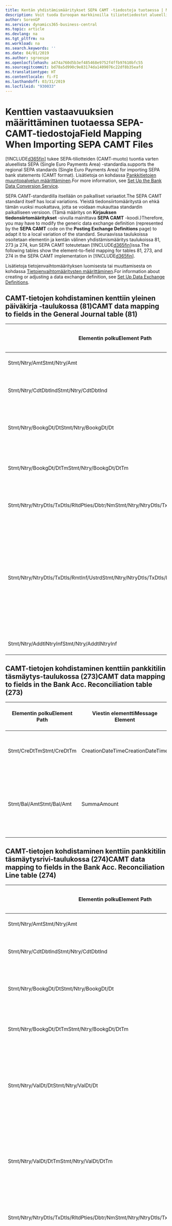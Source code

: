 ```yaml
---
title: Kentän yhdistämismääritykset SEPA CAMT -tiedostoja tuotaessa | Microsoft Docs
description: Voit tuoda Euroopan markkinoilla tiliotetiedostot alueellisen SEPA (Single Euro Payments Area) -standardin mukaisessa muodossa.
author: SorenGP
ms.service: dynamics365-business-central
ms.topic: article
ms.devlang: na
ms.tgt_pltfrm: na
ms.workload: na
ms.search.keywords: ''
ms.date: 04/01/2019
ms.author: sgroespe
ms.openlocfilehash: a474a760d5b3ef485468e9752f4ffb97610bfc55
ms.sourcegitcommit: bd78a5d990c9e83174da1409076c22df8b35eafd
ms.translationtype: HT
ms.contentlocale: fi-FI
ms.lasthandoff: 03/31/2019
ms.locfileid: "930033"
---
```

# <a name="field-mapping-when-importing-sepa-camt-files"></a><span data-ttu-id="3fdce-103">Kenttien vastaavuuksien määrittäminen tuotaessa SEPA-CAMT-tiedostoja</span><span class="sxs-lookup"><span data-stu-id="3fdce-103">Field Mapping When Importing SEPA CAMT Files</span></span>
[!INCLUDE[d365fin](includes/d365fin_md.md)] <span data-ttu-id="3fdce-104">tukee SEPA-tiliotteiden (CAMT-muoto) tuontia varten alueellista SEPA (Single Euro Payments Area) -standardia.</span><span class="sxs-lookup"><span data-stu-id="3fdce-104">supports the regional SEPA standards (Single Euro Payments Area) for importing SEPA bank statements (CAMT format).</span></span> <span data-ttu-id="3fdce-105">Lisätietoja on kohdassa [Pankkitietojen muuntopalvelun määrittäminen](bank-how-setup-bank-data-conversion-service.md).</span><span class="sxs-lookup"><span data-stu-id="3fdce-105">For more information, see [Set Up the Bank Data Conversion Service](bank-how-setup-bank-data-conversion-service.md).</span></span>  

 <span data-ttu-id="3fdce-106">SEPA CAMT-standardilla itsellään on paikalliset variaatiot.</span><span class="sxs-lookup"><span data-stu-id="3fdce-106">The SEPA CAMT standard itself has local variations.</span></span> <span data-ttu-id="3fdce-107">Yleistä tiedonsiirtomääritystä on ehkä tämän vuoksi muokattava, jotta se voidaan mukauttaa standardin paikalliseen versioon. (Tämä määritys on **Kirjauksen tiedonsiirtomääritykset** -sivulla mainittava **SEPA CAMT** -koodi.)</span><span class="sxs-lookup"><span data-stu-id="3fdce-107">Therefore, you may have to modify the generic data exchange definition (represented by the **SEPA CAMT** code on the **Posting Exchange Definitions** page) to adapt it to a local variation of the standard.</span></span> <span data-ttu-id="3fdce-108">Seuraavissa taulukoissa osoitetaan elementin ja kentän välinen yhdistämismääritys taulukoissa 81, 273 ja 274, kun SEPA CAMT toteutetaan [!INCLUDE[d365fin](includes/d365fin_md.md)]issa.</span><span class="sxs-lookup"><span data-stu-id="3fdce-108">The following tables show the element-to-field mapping for tables 81, 273, and 274 in the SEPA CAMT implementation in [!INCLUDE[d365fin](includes/d365fin_md.md)].</span></span>  

 <span data-ttu-id="3fdce-109">Lisätietoja tietojenvaihtomäärityksen luomisesta tai muuttamisesta on kohdassa [Tietojenvaihtomääritysten määrittäminen](across-how-to-set-up-data-exchange-definitions.md).</span><span class="sxs-lookup"><span data-stu-id="3fdce-109">For information about creating or adjusting a data exchange definition, see [Set Up Data Exchange Definitions](across-how-to-set-up-data-exchange-definitions.md).</span></span>  

## <a name="camt-data-mapping-to-fields-in-the-general-journal-table-81"></a><span data-ttu-id="3fdce-110">CAMT-tietojen kohdistaminen kenttiin yleinen päiväkirja -taulukossa (81)</span><span class="sxs-lookup"><span data-stu-id="3fdce-110">CAMT data mapping to fields in the General Journal table (81)</span></span>  

|<span data-ttu-id="3fdce-111">Elementin polku</span><span class="sxs-lookup"><span data-stu-id="3fdce-111">Element Path</span></span>|<span data-ttu-id="3fdce-112">Viestin elementti</span><span class="sxs-lookup"><span data-stu-id="3fdce-112">Message Element</span></span>|<span data-ttu-id="3fdce-113">Tietotyyppi</span><span class="sxs-lookup"><span data-stu-id="3fdce-113">Data Type</span></span>|<span data-ttu-id="3fdce-114">Kuvaus</span><span class="sxs-lookup"><span data-stu-id="3fdce-114">Description</span></span>|<span data-ttu-id="3fdce-115">Negatiivisen etumerkin tunniste</span><span class="sxs-lookup"><span data-stu-id="3fdce-115">Negative-Sign Identifier</span></span>|<span data-ttu-id="3fdce-116">Kentän nro</span><span class="sxs-lookup"><span data-stu-id="3fdce-116">Field No.</span></span>|<span data-ttu-id="3fdce-117">Kentän nimi</span><span class="sxs-lookup"><span data-stu-id="3fdce-117">Field Name</span></span>|  
|------------------|---------------------|---------------|-----------------|-------------------------------|---------------|----------------|  
|<span data-ttu-id="3fdce-118">Stmt/Ntry/Amt</span><span class="sxs-lookup"><span data-stu-id="3fdce-118">Stmt/Ntry/Amt</span></span>|<span data-ttu-id="3fdce-119">Summa</span><span class="sxs-lookup"><span data-stu-id="3fdce-119">Amount</span></span>|<span data-ttu-id="3fdce-120">Desimaali</span><span class="sxs-lookup"><span data-stu-id="3fdce-120">Decimal</span></span>|<span data-ttu-id="3fdce-121">Rahamäärä käteiskirjauksessa</span><span class="sxs-lookup"><span data-stu-id="3fdce-121">The amount of money in the cash entry</span></span>||<span data-ttu-id="3fdce-122">13</span><span class="sxs-lookup"><span data-stu-id="3fdce-122">13</span></span>|<span data-ttu-id="3fdce-123">Summa</span><span class="sxs-lookup"><span data-stu-id="3fdce-123">Amount</span></span>|  
|<span data-ttu-id="3fdce-124">Stmt/Ntry/CdtDbtInd</span><span class="sxs-lookup"><span data-stu-id="3fdce-124">Stmt/Ntry/CdtDbtInd</span></span>|<span data-ttu-id="3fdce-125">CreditDebitIndicator</span><span class="sxs-lookup"><span data-stu-id="3fdce-125">CreditDebitIndicator</span></span>|<span data-ttu-id="3fdce-126">Teksti</span><span class="sxs-lookup"><span data-stu-id="3fdce-126">Text</span></span>|<span data-ttu-id="3fdce-127">Ilmaisee, onko tapahtuma kredit- vai debet-tapahtuma</span><span class="sxs-lookup"><span data-stu-id="3fdce-127">Indicates whether the entry is a credit or a debit entry</span></span>|<span data-ttu-id="3fdce-128">DBIT</span><span class="sxs-lookup"><span data-stu-id="3fdce-128">DBIT</span></span>|<span data-ttu-id="3fdce-129">13</span><span class="sxs-lookup"><span data-stu-id="3fdce-129">13</span></span>|<span data-ttu-id="3fdce-130">Summa</span><span class="sxs-lookup"><span data-stu-id="3fdce-130">Amount</span></span>|  
|<span data-ttu-id="3fdce-131">Stmt/Ntry/BookgDt/Dt</span><span class="sxs-lookup"><span data-stu-id="3fdce-131">Stmt/Ntry/BookgDt/Dt</span></span>|<span data-ttu-id="3fdce-132">Pvm</span><span class="sxs-lookup"><span data-stu-id="3fdce-132">Date</span></span>|<span data-ttu-id="3fdce-133">Pvm</span><span class="sxs-lookup"><span data-stu-id="3fdce-133">Date</span></span>|<span data-ttu-id="3fdce-134">Päivämäärä, jolloin kirjaus on tiliöity tilille tilinhallinnoijan kirjoissa</span><span class="sxs-lookup"><span data-stu-id="3fdce-134">The date when an entry is posted to an account on the account servicer's books</span></span>||<span data-ttu-id="3fdce-135">5</span><span class="sxs-lookup"><span data-stu-id="3fdce-135">5</span></span>|<span data-ttu-id="3fdce-136">Kirjauspvm</span><span class="sxs-lookup"><span data-stu-id="3fdce-136">Posting Date</span></span>|  
|<span data-ttu-id="3fdce-137">Stmt/Ntry/BookgDt/DtTm</span><span class="sxs-lookup"><span data-stu-id="3fdce-137">Stmt/Ntry/BookgDt/DtTm</span></span>|<span data-ttu-id="3fdce-138">DateTime</span><span class="sxs-lookup"><span data-stu-id="3fdce-138">DateTime</span></span>|<span data-ttu-id="3fdce-139">DateTime</span><span class="sxs-lookup"><span data-stu-id="3fdce-139">DateTime</span></span>|<span data-ttu-id="3fdce-140">Päivämäärä ja aika, jolloin kirjaus on tiliöity tilille tilinhallinnoijan kirjoissa</span><span class="sxs-lookup"><span data-stu-id="3fdce-140">The date and time when an entry is posted to an account on the account servicer's books</span></span>||<span data-ttu-id="3fdce-141">5</span><span class="sxs-lookup"><span data-stu-id="3fdce-141">5</span></span>|<span data-ttu-id="3fdce-142">Kirjauspvm</span><span class="sxs-lookup"><span data-stu-id="3fdce-142">Posting Date</span></span>|  
|<span data-ttu-id="3fdce-143">Stmt/Ntry/NtryDtls/TxDtls/RltdPties/Dbtr/Nm</span><span class="sxs-lookup"><span data-stu-id="3fdce-143">Stmt/Ntry/NtryDtls/TxDtls/RltdPties/Dbtr/Nm</span></span>|<span data-ttu-id="3fdce-144">Nimi</span><span class="sxs-lookup"><span data-stu-id="3fdce-144">Name</span></span>|<span data-ttu-id="3fdce-145">Teksti</span><span class="sxs-lookup"><span data-stu-id="3fdce-145">Text</span></span>|<span data-ttu-id="3fdce-146">Osallisen nimi, joka on velkaa rahasumman (viimeiselle) perijälle</span><span class="sxs-lookup"><span data-stu-id="3fdce-146">The name of the party that owes an amount of money to the (ultimate) creditor</span></span>||<span data-ttu-id="3fdce-147">1221</span><span class="sxs-lookup"><span data-stu-id="3fdce-147">1221</span></span>|<span data-ttu-id="3fdce-148">Maksajan tiedot</span><span class="sxs-lookup"><span data-stu-id="3fdce-148">Payer Information</span></span>|  
|<span data-ttu-id="3fdce-149">Stmt/Ntry/NtryDtls/TxDtls/RmtInf/Ustrd</span><span class="sxs-lookup"><span data-stu-id="3fdce-149">Stmt/Ntry/NtryDtls/TxDtls/RmtInf/Ustrd</span></span>|<span data-ttu-id="3fdce-150">Rakenteeton</span><span class="sxs-lookup"><span data-stu-id="3fdce-150">Unstructured</span></span>|<span data-ttu-id="3fdce-151">Teksti</span><span class="sxs-lookup"><span data-stu-id="3fdce-151">Text</span></span>|<span data-ttu-id="3fdce-152">Rakenteettomassa muodossa olevat tiedot, jotka on toimitettu sen tapahtuman kohdistamiseen/täsmäytykseen nimikkeillä, jotka maksun tulisi selvittää, esimerkiksi myyntireskontrajärjestelmän kaupallisten laskujen.</span><span class="sxs-lookup"><span data-stu-id="3fdce-152">Information supplied to enable the matching/reconciliation of an entry with the items that the payment is intended to settle, such as commercial invoices in an accounts-receivable system, in an unstructured form</span></span>||<span data-ttu-id="3fdce-153">8</span><span class="sxs-lookup"><span data-stu-id="3fdce-153">8</span></span>|<span data-ttu-id="3fdce-154">Kuvaus</span><span class="sxs-lookup"><span data-stu-id="3fdce-154">Description</span></span>|  
|<span data-ttu-id="3fdce-155">Stmt/Ntry/AddtlNtryInf</span><span class="sxs-lookup"><span data-stu-id="3fdce-155">Stmt/Ntry/AddtlNtryInf</span></span>|<span data-ttu-id="3fdce-156">LisätiedotMerkinnästä</span><span class="sxs-lookup"><span data-stu-id="3fdce-156">AdditionalEntryInformation</span></span>|<span data-ttu-id="3fdce-157">Teksti</span><span class="sxs-lookup"><span data-stu-id="3fdce-157">Text</span></span>|<span data-ttu-id="3fdce-158">Lisätietoja merkinnästä</span><span class="sxs-lookup"><span data-stu-id="3fdce-158">Additional information about the entry</span></span>||<span data-ttu-id="3fdce-159">1222</span><span class="sxs-lookup"><span data-stu-id="3fdce-159">1222</span></span>|<span data-ttu-id="3fdce-160">Tapahtuman tiedot</span><span class="sxs-lookup"><span data-stu-id="3fdce-160">Transaction Information</span></span>|  

## <a name="camt-data-mapping-to-fields-in-the-bank-acc-reconciliation-table-273"></a><span data-ttu-id="3fdce-161">CAMT-tietojen kohdistaminen kenttiin pankkitilin täsmäytys-taulukossa (273)</span><span class="sxs-lookup"><span data-stu-id="3fdce-161">CAMT data mapping to fields in the Bank Acc. Reconciliation table (273)</span></span>  

|<span data-ttu-id="3fdce-162">Elementin polku</span><span class="sxs-lookup"><span data-stu-id="3fdce-162">Element Path</span></span>|<span data-ttu-id="3fdce-163">Viestin elementti</span><span class="sxs-lookup"><span data-stu-id="3fdce-163">Message Element</span></span>|<span data-ttu-id="3fdce-164">Tietotyyppi</span><span class="sxs-lookup"><span data-stu-id="3fdce-164">Data Type</span></span>|<span data-ttu-id="3fdce-165">Kuvaus</span><span class="sxs-lookup"><span data-stu-id="3fdce-165">Description</span></span>|<span data-ttu-id="3fdce-166">Negatiivisen etumerkin tunniste</span><span class="sxs-lookup"><span data-stu-id="3fdce-166">Negative-Sign Identifier</span></span>|<span data-ttu-id="3fdce-167">Kentän nro</span><span class="sxs-lookup"><span data-stu-id="3fdce-167">Field No.</span></span>|<span data-ttu-id="3fdce-168">Kentän nimi</span><span class="sxs-lookup"><span data-stu-id="3fdce-168">Field Name</span></span>|  
|------------------|---------------------|---------------|-----------------|-------------------------------|---------------|----------------|  
|<span data-ttu-id="3fdce-169">Stmt/CreDtTm</span><span class="sxs-lookup"><span data-stu-id="3fdce-169">Stmt/CreDtTm</span></span>|<span data-ttu-id="3fdce-170">CreationDateTime</span><span class="sxs-lookup"><span data-stu-id="3fdce-170">CreationDateTime</span></span>|<span data-ttu-id="3fdce-171">Pvm</span><span class="sxs-lookup"><span data-stu-id="3fdce-171">Date</span></span>|<span data-ttu-id="3fdce-172">Päivämäärä ja kellonaika, jolloin sanoma luotiin.</span><span class="sxs-lookup"><span data-stu-id="3fdce-172">The date and time when the message was created</span></span>||<span data-ttu-id="3fdce-173">3</span><span class="sxs-lookup"><span data-stu-id="3fdce-173">3</span></span>|<span data-ttu-id="3fdce-174">Tiliotteen pvm</span><span class="sxs-lookup"><span data-stu-id="3fdce-174">Statement Date</span></span>|  
|<span data-ttu-id="3fdce-175">Stmt/Bal/Amt</span><span class="sxs-lookup"><span data-stu-id="3fdce-175">Stmt/Bal/Amt</span></span>|<span data-ttu-id="3fdce-176">Summa</span><span class="sxs-lookup"><span data-stu-id="3fdce-176">Amount</span></span>|<span data-ttu-id="3fdce-177">Desimaali</span><span class="sxs-lookup"><span data-stu-id="3fdce-177">Decimal</span></span>|<span data-ttu-id="3fdce-178">Summa, joka on seurasta kaikkien debet- ja kreditkirjausten summasta.</span><span class="sxs-lookup"><span data-stu-id="3fdce-178">The amount resulting from the netted amounts for all debit and credit entries</span></span>||<span data-ttu-id="3fdce-179">4</span><span class="sxs-lookup"><span data-stu-id="3fdce-179">4</span></span>|<span data-ttu-id="3fdce-180">Tiliotteen loppusaldo</span><span class="sxs-lookup"><span data-stu-id="3fdce-180">Statement Ending Balance</span></span>|  

## <a name="camt-data-mapping-to-fields-in-the-bank-acc-reconciliation-line-table-274"></a><span data-ttu-id="3fdce-181">CAMT-tietojen kohdistaminen kenttiin pankkitilin täsmäytysrivi-taulukossa (274)</span><span class="sxs-lookup"><span data-stu-id="3fdce-181">CAMT data mapping to fields in the Bank Acc. Reconciliation Line table (274)</span></span>  

|<span data-ttu-id="3fdce-182">Elementin polku</span><span class="sxs-lookup"><span data-stu-id="3fdce-182">Element Path</span></span>|<span data-ttu-id="3fdce-183">Viestin elementti</span><span class="sxs-lookup"><span data-stu-id="3fdce-183">Message Element</span></span>|<span data-ttu-id="3fdce-184">Tietotyyppi</span><span class="sxs-lookup"><span data-stu-id="3fdce-184">Data Type</span></span>|<span data-ttu-id="3fdce-185">Kuvaus</span><span class="sxs-lookup"><span data-stu-id="3fdce-185">Description</span></span>|<span data-ttu-id="3fdce-186">Negatiivisen etumerkin tunniste</span><span class="sxs-lookup"><span data-stu-id="3fdce-186">Negative-Sign Identifier</span></span>|<span data-ttu-id="3fdce-187">Kentän nro</span><span class="sxs-lookup"><span data-stu-id="3fdce-187">Field No.</span></span>|<span data-ttu-id="3fdce-188">Kentän nimi</span><span class="sxs-lookup"><span data-stu-id="3fdce-188">Field Name</span></span>|  
|------------------|---------------------|---------------|-----------------|-------------------------------|---------------|----------------|  
|<span data-ttu-id="3fdce-189">Stmt/Ntry/Amt</span><span class="sxs-lookup"><span data-stu-id="3fdce-189">Stmt/Ntry/Amt</span></span>|<span data-ttu-id="3fdce-190">Summa</span><span class="sxs-lookup"><span data-stu-id="3fdce-190">Amount</span></span>|<span data-ttu-id="3fdce-191">Desimaali</span><span class="sxs-lookup"><span data-stu-id="3fdce-191">Decimal</span></span>|<span data-ttu-id="3fdce-192">Rahamäärä käteiskirjauksessa</span><span class="sxs-lookup"><span data-stu-id="3fdce-192">The amount of money in the cash entry</span></span>||<span data-ttu-id="3fdce-193">7</span><span class="sxs-lookup"><span data-stu-id="3fdce-193">7</span></span>|<span data-ttu-id="3fdce-194">Tiliotteen summa</span><span class="sxs-lookup"><span data-stu-id="3fdce-194">Statement Amount</span></span>|  
|<span data-ttu-id="3fdce-195">Stmt/Ntry/CdtDbtInd</span><span class="sxs-lookup"><span data-stu-id="3fdce-195">Stmt/Ntry/CdtDbtInd</span></span>|<span data-ttu-id="3fdce-196">CreditDebitIndicator</span><span class="sxs-lookup"><span data-stu-id="3fdce-196">CreditDebitIndicator</span></span>|<span data-ttu-id="3fdce-197">Teksti</span><span class="sxs-lookup"><span data-stu-id="3fdce-197">Text</span></span>|<span data-ttu-id="3fdce-198">Ilmaisee, onko tapahtuma kredit- vai debet-tapahtuma</span><span class="sxs-lookup"><span data-stu-id="3fdce-198">Indicates whether the entry is a credit or a debit entry</span></span>|<span data-ttu-id="3fdce-199">DBIT</span><span class="sxs-lookup"><span data-stu-id="3fdce-199">DBIT</span></span>|<span data-ttu-id="3fdce-200">7</span><span class="sxs-lookup"><span data-stu-id="3fdce-200">7</span></span>|<span data-ttu-id="3fdce-201">Tiliotteen summa</span><span class="sxs-lookup"><span data-stu-id="3fdce-201">Statement Amount</span></span>|  
|<span data-ttu-id="3fdce-202">Stmt/Ntry/BookgDt/Dt</span><span class="sxs-lookup"><span data-stu-id="3fdce-202">Stmt/Ntry/BookgDt/Dt</span></span>|<span data-ttu-id="3fdce-203">Pvm</span><span class="sxs-lookup"><span data-stu-id="3fdce-203">Date</span></span>|<span data-ttu-id="3fdce-204">Pvm</span><span class="sxs-lookup"><span data-stu-id="3fdce-204">Date</span></span>|<span data-ttu-id="3fdce-205">Päivämäärä, jolloin kirjaus on tiliöity tilille tilinhallinnoijan kirjoissa</span><span class="sxs-lookup"><span data-stu-id="3fdce-205">The date when an entry is posted to an account on the account servicer's books</span></span>||<span data-ttu-id="3fdce-206">5</span><span class="sxs-lookup"><span data-stu-id="3fdce-206">5</span></span>|<span data-ttu-id="3fdce-207">Transaktiopvm</span><span class="sxs-lookup"><span data-stu-id="3fdce-207">Transaction Date</span></span>|  
|<span data-ttu-id="3fdce-208">Stmt/Ntry/BookgDt/DtTm</span><span class="sxs-lookup"><span data-stu-id="3fdce-208">Stmt/Ntry/BookgDt/DtTm</span></span>|<span data-ttu-id="3fdce-209">DateTime</span><span class="sxs-lookup"><span data-stu-id="3fdce-209">DateTime</span></span>|<span data-ttu-id="3fdce-210">DateTime</span><span class="sxs-lookup"><span data-stu-id="3fdce-210">DateTime</span></span>|<span data-ttu-id="3fdce-211">Päivämäärä ja aika, jolloin kirjaus on tiliöity tilille tilinhallinnoijan kirjoissa</span><span class="sxs-lookup"><span data-stu-id="3fdce-211">The date and time when an entry is posted to an account on the account servicer's books</span></span>||<span data-ttu-id="3fdce-212">5</span><span class="sxs-lookup"><span data-stu-id="3fdce-212">5</span></span>|<span data-ttu-id="3fdce-213">Transaktiopvm</span><span class="sxs-lookup"><span data-stu-id="3fdce-213">Transaction Date</span></span>|  
|<span data-ttu-id="3fdce-214">Stmt/Ntry/ValDt/Dt</span><span class="sxs-lookup"><span data-stu-id="3fdce-214">Stmt/Ntry/ValDt/Dt</span></span>|<span data-ttu-id="3fdce-215">Pvm</span><span class="sxs-lookup"><span data-stu-id="3fdce-215">Date</span></span>|<span data-ttu-id="3fdce-216">Pvm</span><span class="sxs-lookup"><span data-stu-id="3fdce-216">Date</span></span>|<span data-ttu-id="3fdce-217">Päivämäärä, jolloin varat tulevat käyttöön tilinomistajalle kredit-tiliöintitapauksessa, tai loppuu olemasta tilinomistajan käytössä Debet-tiliöintitapauksessa.</span><span class="sxs-lookup"><span data-stu-id="3fdce-217">The date when assets become available to the account owner in case of a credit entry, or cease to be available to the account owner in case of a debit entry</span></span>||<span data-ttu-id="3fdce-218">12</span><span class="sxs-lookup"><span data-stu-id="3fdce-218">12</span></span>|<span data-ttu-id="3fdce-219">Arvopvm</span><span class="sxs-lookup"><span data-stu-id="3fdce-219">Value Date</span></span>|  
|<span data-ttu-id="3fdce-220">Stmt/Ntry/ValDt/DtTm</span><span class="sxs-lookup"><span data-stu-id="3fdce-220">Stmt/Ntry/ValDt/DtTm</span></span>|<span data-ttu-id="3fdce-221">DateTime</span><span class="sxs-lookup"><span data-stu-id="3fdce-221">DateTime</span></span>|<span data-ttu-id="3fdce-222">DateTime</span><span class="sxs-lookup"><span data-stu-id="3fdce-222">DateTime</span></span>|<span data-ttu-id="3fdce-223">Päivämäärä ja aika, jolloin varat tulevat käyttöön tilinomistajalle kredit-tiliöintitapauksessa, tai loppuu olemasta tilinomistajan käytössä Debet-tiliöintitapauksessa.</span><span class="sxs-lookup"><span data-stu-id="3fdce-223">The date and time when assets become available to the account owner in case of a credit entry, or cease to be available to the account owner in case of a debit entry</span></span>||<span data-ttu-id="3fdce-224">12</span><span class="sxs-lookup"><span data-stu-id="3fdce-224">12</span></span>|<span data-ttu-id="3fdce-225">Arvopvm</span><span class="sxs-lookup"><span data-stu-id="3fdce-225">Value Date</span></span>|  
|<span data-ttu-id="3fdce-226">Stmt/Ntry/NtryDtls/TxDtls/RltdPties/Dbtr/Nm</span><span class="sxs-lookup"><span data-stu-id="3fdce-226">Stmt/Ntry/NtryDtls/TxDtls/RltdPties/Dbtr/Nm</span></span>|<span data-ttu-id="3fdce-227">Nimi</span><span class="sxs-lookup"><span data-stu-id="3fdce-227">Name</span></span>|<span data-ttu-id="3fdce-228">Teksti</span><span class="sxs-lookup"><span data-stu-id="3fdce-228">Text</span></span>|<span data-ttu-id="3fdce-229">Osallisen nimi, joka on velkaa rahasumman (viimeiselle) perijälle</span><span class="sxs-lookup"><span data-stu-id="3fdce-229">The name of the party that owes an amount of money to the (ultimate) creditor</span></span>||<span data-ttu-id="3fdce-230">15</span><span class="sxs-lookup"><span data-stu-id="3fdce-230">15</span></span>|<span data-ttu-id="3fdce-231">Maksajan tiedot</span><span class="sxs-lookup"><span data-stu-id="3fdce-231">Payer Information</span></span>|  
|<span data-ttu-id="3fdce-232">Stmt/Ntry/NtryDtls/TxDtls/RmtInf/Ustrd</span><span class="sxs-lookup"><span data-stu-id="3fdce-232">Stmt/Ntry/NtryDtls/TxDtls/RmtInf/Ustrd</span></span>|<span data-ttu-id="3fdce-233">Rakenteeton</span><span class="sxs-lookup"><span data-stu-id="3fdce-233">Unstructured</span></span>|<span data-ttu-id="3fdce-234">Teksti</span><span class="sxs-lookup"><span data-stu-id="3fdce-234">Text</span></span>|<span data-ttu-id="3fdce-235">Rakenteettomassa muodossa olevat tiedot, jotka on toimitettu sen tapahtuman kohdistamiseen/täsmäytykseen nimikkeillä, jotka maksun tulisi selvittää, esimerkiksi myyntireskontrajärjestelmän kaupallisten laskujen.</span><span class="sxs-lookup"><span data-stu-id="3fdce-235">Information supplied to enable the matching/reconciliation of an entry with the items that the payment is intended to settle, such as commercial invoices in an accounts-receivable system, in an unstructured form</span></span>||<span data-ttu-id="3fdce-236">6</span><span class="sxs-lookup"><span data-stu-id="3fdce-236">6</span></span>|<span data-ttu-id="3fdce-237">Kuvaus</span><span class="sxs-lookup"><span data-stu-id="3fdce-237">Description</span></span>|  
|<span data-ttu-id="3fdce-238">Stmt/Ntry/AddtlNtryInf</span><span class="sxs-lookup"><span data-stu-id="3fdce-238">Stmt/Ntry/AddtlNtryInf</span></span>|<span data-ttu-id="3fdce-239">LisätiedotMerkinnästä</span><span class="sxs-lookup"><span data-stu-id="3fdce-239">AdditionalEntryInformation</span></span>|<span data-ttu-id="3fdce-240">Teksti</span><span class="sxs-lookup"><span data-stu-id="3fdce-240">Text</span></span>|<span data-ttu-id="3fdce-241">Lisätietoja merkinnästä</span><span class="sxs-lookup"><span data-stu-id="3fdce-241">Additional information about the entry</span></span>||<span data-ttu-id="3fdce-242">16</span><span class="sxs-lookup"><span data-stu-id="3fdce-242">16</span></span>|<span data-ttu-id="3fdce-243">Tapahtuman tiedot</span><span class="sxs-lookup"><span data-stu-id="3fdce-243">Transaction Information</span></span>|  

 <span data-ttu-id="3fdce-244">Elementit **Ntry**-solmussa, jotka on tuotu [!INCLUDE[d365fin](includes/d365fin_md.md)] -järjestelmään, mutta joita ei ole kohdistettu mihinkään kenttiin, tallennetaan **Kirj. tiedonsiirron sarakemääritys** -taulukkoon.</span><span class="sxs-lookup"><span data-stu-id="3fdce-244">Elements in the **Ntry** node that are imported into [!INCLUDE[d365fin](includes/d365fin_md.md)] but not mapped to any fields are stored in the **Posting Exch. Column Def** table.</span></span> <span data-ttu-id="3fdce-245">Käyttäjät voivat tarkastella näitä elementtejä **Maksujen täsmäytyskirjauskansio**-, **Maksun kohdistus**- ja **Pankkitilin täsmäytys** -sivuilla valitsemalla **Pankin tiliotteen rivierittely** -toiminnon.</span><span class="sxs-lookup"><span data-stu-id="3fdce-245">Users can view these elements from the **Payment Reconciliation Journal**, **Payment Application**, and **Bank Acc. Reconciliation** pages by choosing the **Bank Statement Line Details** action.</span></span> <span data-ttu-id="3fdce-246">Lisätietoja on kohdassa [Maksujen täsmäyttäminen käyttämällä automaattista kohdistusta](receivables-how-reconcile-payments-auto-application.md).</span><span class="sxs-lookup"><span data-stu-id="3fdce-246">For more information, see [Reconcile Payments Using Automatic Application](receivables-how-reconcile-payments-auto-application.md).</span></span>  
## <a name="see-also"></a><span data-ttu-id="3fdce-247">Katso myös</span><span class="sxs-lookup"><span data-stu-id="3fdce-247">See Also</span></span>  
[<span data-ttu-id="3fdce-248">Tiedonsiirron määrittäminen</span><span class="sxs-lookup"><span data-stu-id="3fdce-248">Setting Up Data Exchange</span></span>](across-set-up-data-exchange.md)  
[<span data-ttu-id="3fdce-249">Sähköinen tiedonsiirto</span><span class="sxs-lookup"><span data-stu-id="3fdce-249">Exchanging Data Electronically</span></span>](across-data-exchange.md)  
<span data-ttu-id="3fdce-250">[Pankkitietojen muuntopalvelun määrittäminen](bank-how-setup-bank-data-conversion-service.md) </span><span class="sxs-lookup"><span data-stu-id="3fdce-250">[Set Up the Bank Data Conversion Service](bank-how-setup-bank-data-conversion-service.md) </span></span>  
[<span data-ttu-id="3fdce-251">XML-mallien käyttäminen tietojenvaihtomääritysten valmisteluun</span><span class="sxs-lookup"><span data-stu-id="3fdce-251">Use XML Schemas to Prepare Data Exchange Definitions</span></span>](across-how-to-use-xml-schemas-to-prepare-data-exchange-definitions.md)  
[<span data-ttu-id="3fdce-252">Maksujen täsmäyttäminen käyttämällä automaattista kohdistusta</span><span class="sxs-lookup"><span data-stu-id="3fdce-252">Reconcile Payments Using Automatic Application</span></span>](receivables-how-reconcile-payments-auto-application.md)  
